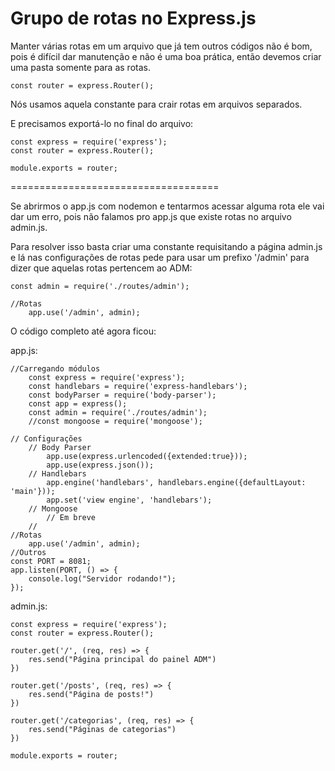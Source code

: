# Grupo de rotas no Express.js

Manter várias rotas em um arquivo que já tem outros códigos não é bom, pois é difícil dar manutenção e não é uma boa prática, então devemos criar uma pasta somente para as rotas.

    const router = express.Router();

Nós usamos aquela constante para crair rotas em arquivos separados.

E precisamos exportá-lo no final do arquivo:


    const express = require('express');
    const router = express.Router();

    module.exports = router;

====================================

Se abrirmos o app.js com nodemon e tentarmos acessar alguma rota ele vai dar um erro, pois não falamos pro app.js que existe rotas no arquivo admin.js.

Para resolver isso basta criar uma constante requisitando a página admin.js e lá nas configurações de rotas pede para usar um prefixo '/admin' para dizer que aquelas rotas pertencem ao ADM:

    const admin = require('./routes/admin');

    //Rotas
        app.use('/admin', admin);
    
O código completo até agora ficou:

app.js:

    //Carregando módulos
        const express = require('express');
        const handlebars = require('express-handlebars');
        const bodyParser = require('body-parser');
        const app = express();
        const admin = require('./routes/admin');
        //const mongoose = require('mongoose');

    // Configurações
        // Body Parser
            app.use(express.urlencoded({extended:true}));
            app.use(express.json());
        // Handlebars
            app.engine('handlebars', handlebars.engine({defaultLayout: 'main'}));
            app.set('view engine', 'handlebars');
        // Mongoose
            // Em breve
        //
    //Rotas
        app.use('/admin', admin);
    //Outros
    const PORT = 8081;
    app.listen(PORT, () => {
        console.log("Servidor rodando!");
    });


admin.js:

    const express = require('express');
    const router = express.Router();

    router.get('/', (req, res) => {
        res.send("Página principal do painel ADM")
    })

    router.get('/posts', (req, res) => {
        res.send("Página de posts!")
    })

    router.get('/categorias', (req, res) => {
        res.send("Páginas de categorias")
    })

    module.exports = router;


